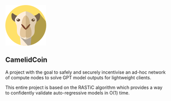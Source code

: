 ![CamelidCoin Logo](./docs/logo.png)
## CamelidCoin

A project with the goal to safely and securely incentivise an ad-hoc network of compute nodes to solve GPT model outputs for lightweight clients.

This entire project is based on the RASTiC algorithm which provides a way to confidently validate auto-regressive models in O(1) time.
